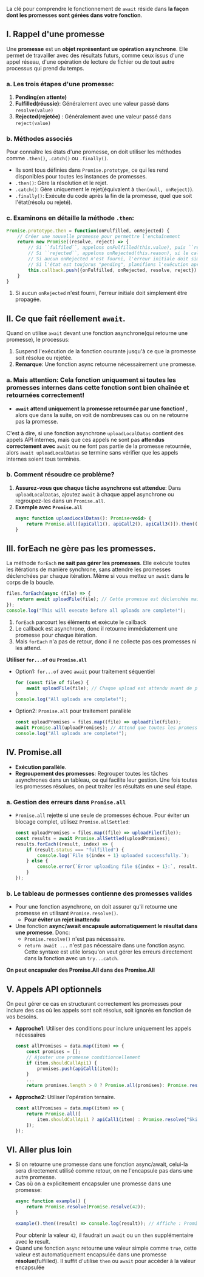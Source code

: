 La clé pour comprendre le fonctionnement de ``await`` réside dans __la façon dont les promesses sont gérées dans votre fonction__.
## I. Rappel d'une promesse
Une __promesse__ est un __objet représentant ue opération asynchrone__. Elle permet de travailler avec des résultats futurs, comme ceux issus d'une appel réseau, d'une opération de lecture de fichier ou de tout autre processus qui prend du temps.

### a. Les trois étapes d'une promesse:
1. __Pending(en attente)__
2. __Fulfilled(réussie)__: Généralement avec une valeur passé dans ``resolve(value)``
3. __Rejected(rejetée)__ : Généralement avec une valeur passé dans ``reject(value)``

### b. Méthodes associés
Pour connaître les états d'une promesse, on doit utiliser les méthodes comme ``.then()``, ``.catch()`` ou ``.finally()``.
* Ils sont tous définies dans ``Promise.prototype``, ce qui les rend disponibles pour toutes les instances de promesses.
* ``.then()``: Gère la résolution et le rejet.
* ``.catch()``: Gère uniquement le rejet(équivalent à ``then(null, onReject)``).
* ``.finally()``: Exécute du code après la fin de la promesse, quel que soit l'état(résolu ou rejeté).

### c. Examinons en détaille  la méthode ``.then``:
````js
Promise.prototype.then = function(onFulfilled, onRejected) {
    // Créer une nouvelle promesse pour permettre l'enchaînement
    return new Promise((resolve, reject) => {
        // Si ``fulfiled``, appelons onFulfilled(this.value), puis ``resolve`` pour signaler la fin de la promesse.
        // Si ``rejected``, appelons onRejected(this.reason), si le callback a réussit de résoudre l'erreur, alors appelons ``resolve``, sinon reject pour signaler la fin de la promesse.
        // Si aucun onRejected n'est fourni, l'erreur initiale doit simplement être propagée, c'est à dire on va appeler ``reject(this.reason)``.
        // Si l'état est toujorus "pending", planifions l'exécution après résolution/reject pour plus tard:
        this.callback.push({onFulfilled, onRejected, resolve, reject})
    }
}
````
1. Si aucun ``onRejected`` n'est fourni,   l'erreur initiale doit simplement être propagée.

## II. Ce que fait réellement ``await``.
Quand on utilise ``await`` devant une fonction asynchrone(qui retourne une promesse), le processus:
1. Suspend l'exécution de la fonction courante jusqu'à ce que la promesse soit résolue ou rejetée.
2. __Remarque__: Une fonction async retourne nécessairement une promesse.

### a. Mais attention: Cela fonction uniquement si toutes les promesses internes dans cette fonction sont __bien chaînée__ et __retournées correctement__!
* __``await`` attend uniquement la promesse retournée par une fonction!__ , alors que dans la suite, on voit de nombreuses cas ou on ne retourne pas la promesse.

C'est à dire, si une fonction asynchrone ``uploadLocalDatas`` contient des appels API internes, mais que ces appels ne sont pas __attendus correctement avec__ ``await`` ou ne font pas partie de la promesse retournée, alors  ``await uploadLocalDatas`` se termine sans vérifier que les appels internes soient tous terminés.

### b. Comment résoudre ce problème?
1. __Assurez-vous que chaque tâche asynchrone est attendue__: Dans ``uploadLocalDatas``, ajoutez ``await`` à chaque appel asynchrone ou regroupez-les dans un ``Promise.all``.
2. __Exemple avec ``Promise.all``__
    ````js
    async function uploadLocalDatas(): Promise<void> {
        return Promise.all([apiCall1(), apiCall2(), apiCall3()]).then(() => ...);
    }
    ````

## III. forEach ne gère pas les promesses.
La méthode ``forEach`` __ne sait pas gérer les promesses__. Elle exécute toutes les itérations de manière synchrone, sans attendre les promesses déclenchées par chaque itération.
Même si vous mettez un ``await`` dans le corps de la boucle.
````js
files.forEach(async (file) => {
    return await uploadFile(file); // Cette promesse est déclenchée mais pas attendue par forEach
});
console.log("This will execute before all uploads are complete!");
````
1. ``forEach`` parcourt les éléments et exécute le callback
2. Le callback est asynchrone, donc il retourne immédiatement une promesse pour chaque itération.
3. Mais ``forEach`` n'a pas de retour, donc il ne collecte pas ces promesses ni les attend.

__Utiliser ``for...of`` ou ``Promise.all``__
* Option1: ``for...of`` avec ``await`` pour traitement séquentiel
    ````js
    for (const file of files) {
        await uploadFile(file); // Chaque upload est attendu avant de passer au suivant
    }
    console.log("All uploads are complete!");
    ````
* Option2: ``Promise.all`` pour traitement parallèle
    ````js
    const uploadPromises = files.map((file) => uploadFile(file));
    await Promise.all(uploadPromises); // Attend que toutes les promesses soient résolues
    console.log("All uploads are complete!");
    ````

## IV. Promise.all
* __Exécution parallèle__.
* __Regroupement des promesses__: Regrouper toutes les tâches asynchrones dans un tableau, ce qui facilite leur gestion. Une fois toutes les promesses résolues, on peut traiter les résultats en une seul étape.

### a. Gestion des erreurs dans ``Promise.all``
* ``Promise.all`` rejette si une seule de promesses échoue. Pour éviter un blocage complet, utilisez ``Promise.allSettled``:
    ````js
    const uploadPromises = files.map((file) => uploadFile(file));
    const results = await Promise.allSettled(uploadPromises);
    results.forEach((result, index) => {
        if (result.status === "fulfilled") {
            console.log(`File ${index + 1} uploaded successfully.`);
        } else {
            console.error(`Error uploading file ${index + 1}:`, result.reason);
        }
    });
    ````

### b. Le tableau de pormesses contienne des promesses valides
* Pour une fonction asynchrone, on doit assurer qu'il retourne une promesse en utilisant ``Promise.resolve()``. 
    * __Pour éviter un rejet inattendu__
* Une fonction __async/await encapsule automatiquement le résultat dans une promesse__. Donc:
    * ``Promise.resolve()`` n'est pas nécessaire. 
    * ``return await ...`` n'est pas nécessaire dans une fonction async. Cette syntaxe est utile lorsqu'on veut gérer les erreurs directement dans la fonction avec un ``try...catch``.

__On peut encapsuler des Promise.All dans des Promise.All__

## V. Appels API optionnels
On peut gérer ce cas en structurant correctement les promesses pour inclure des cas où les appels sont soit résolus, soit ignorés en fonction de vos besoins.
* __Approche1__: Utiliser des conditions pour inclure uniquement les appels nécessaires
    ````js
    const allPromises = data.map((item) => {
        const promises = [];
        // Ajouter une promesse conditionnellement
        if (item.shouldCallApi1) {
            promises.push(apiCall1(item));
        }
        ...
        return promises.length > 0 ? Promise.all(promises): Promise.resolve();
    ````
* __Approche2__: Utiliser l'opération ternaire.
    ````js
    const allPromises = data.map((item) => {
        return Promise.all([
            item.shouldCallApi1 ? apiCall1(item) : Promise.resolve("Skipped API 1"),
        ]);
    });
    ````

## VI. Aller plus loin
* Si on retourne une promesse dans une fonction async/await, celui-la sera directement utilisé comme retour, on ne l'encapsule pas dans une autre promesse.
* Cas où on a explicitement encapsuler une promesse dans une promesse:
    ````js
    async function example() {
        return Promise.resolve(Promise.resolve(42));
    }
    
    example().then((result) => console.log(result)); // Affiche : Promise { 42 }
    ````
    Pour obtenir la valeur ``42``, il faudrait un ``await`` ou un ``then`` supplémentaire avec le result.
* Quand une fonction ``async`` retourne une valeur simple comme ``true``, cette valeur est automatiquement encapsulée dans une promesse __résolue__(fulfilled). Il suffit d'utilise ``then``  ou ``await`` pour accéder à la valeur encapsulée 
